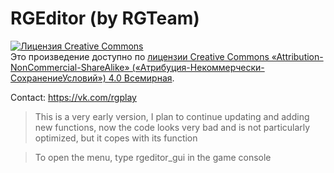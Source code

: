 # RGEditor (by RGTeam)

<a rel="license" href="http://creativecommons.org/licenses/by-nc-sa/4.0/"><img alt="Лицензия Creative Commons" style="border-width:0" src="https://i.creativecommons.org/l/by-nc-sa/4.0/88x31.png" /></a><br />Это произведение доступно по <a rel="license" href="http://creativecommons.org/licenses/by-nc-sa/4.0/">лицензии Creative Commons «Attribution-NonCommercial-ShareAlike» («Атрибуция-Некоммерчески-СохранениеУсловий») 4.0 Всемирная</a>.

Contact: https://vk.com/rgplay

>This is a very early version, I plan to continue updating and adding new functions, now the code looks very bad and is not particularly optimized, but it copes with its function

>To open the menu, type rgeditor_gui in the game console
